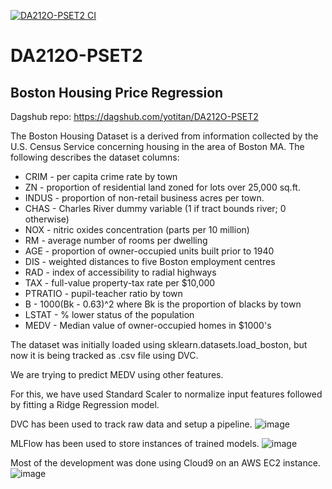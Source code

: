 [![DA212O-PSET2 CI](https://github.com/yotitan/DA212O-PSET2/actions/workflows/main.yml/badge.svg)](https://github.com/yotitan/DA212O-PSET2/actions/workflows/main.yml)

# DA212O-PSET2
## Boston Housing Price Regression

Dagshub repo: https://dagshub.com/yotitan/DA212O-PSET2

The Boston Housing Dataset is a derived from information collected by the U.S. Census Service concerning housing in the area of Boston MA. The following describes the dataset columns:

<ul>
<li>CRIM - per capita crime rate by town</li>
<li>ZN - proportion of residential land zoned for lots over 25,000 sq.ft.</li>
<li>INDUS - proportion of non-retail business acres per town.</li>
<li>CHAS - Charles River dummy variable (1 if tract bounds river; 0 otherwise)</li>
<li>NOX - nitric oxides concentration (parts per 10 million)</li>
<li>RM - average number of rooms per dwelling</li>
<li>AGE - proportion of owner-occupied units built prior to 1940</li>
<li>DIS - weighted distances to five Boston employment centres</li>
<li>RAD - index of accessibility to radial highways</li>
<li>TAX - full-value property-tax rate per $10,000</li>
<li>PTRATIO - pupil-teacher ratio by town</li>
<li>B - 1000(Bk - 0.63)^2 where Bk is the proportion of blacks by town</li>
<li>LSTAT - % lower status of the population</li>
<li>MEDV - Median value of owner-occupied homes in $1000's</li>
</ul>

The dataset was initially loaded using sklearn.datasets.load_boston, but now it is being tracked as .csv file using DVC.

We are trying to predict MEDV using other features.

For this, we have used Standard Scaler to normalize input features followed by fitting a Ridge Regression model.

DVC has been used to track raw data and setup a pipeline.
![image](https://user-images.githubusercontent.com/33491154/177386826-6f4ff921-a5f7-4275-bc6a-5e7d0055ba79.png)

MLFlow has been used to store instances of trained models.
![image](https://user-images.githubusercontent.com/33491154/177386913-0cd4ae8b-6342-4b73-9a29-bea55473f457.png)

Most of the development was done using Cloud9 on an AWS EC2 instance.
![image](https://user-images.githubusercontent.com/33491154/177388317-32e10e59-191d-4a63-b457-277fd3350b55.png)
